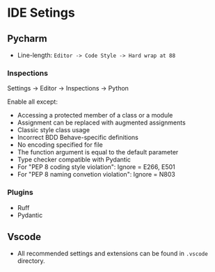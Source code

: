# IDE Setings

## Pycharm

- Line-length: `Editor -> Code Style -> Hard wrap at 88`

### Inspections

Settings -> Editor -> Inspections -> Python

Enable all except:

- Accessing a protected member of a class or a module
- Assignment can be replaced with augmented assignments
- Classic style class usage
- Incorrect BDD Behave-specific definitions
- No encoding specified for file
- The function argument is equal to the default parameter
- Type checker compatible with Pydantic
- For "PEP 8 coding style violation":
  Ignore = E266, E501
- For "PEP 8 naming convetion violation":
  Ignore = N803

### Plugins

- Ruff
- Pydantic

## Vscode

- All recommended settings and extensions can be found in `.vscode` directory.
